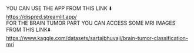 YOU CAN USE THE APP FROM THIS LINK ⬇️ <br/>
https://dispred.streamlit.app/ <br/>
FOR THE BRAIN TUMOR PART YOU CAN ACCESS SOME MRI IMAGES FROM THIS LINK⬇️ <BR/>
https://www.kaggle.com/datasets/sartajbhuvaji/brain-tumor-classification-mri

